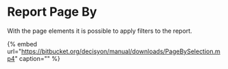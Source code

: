 # Report Page By

With the page elements it is possible to apply filters to the report.

{% embed url="https://bitbucket.org/decisyon/manual/downloads/PageBySelection.mp4" caption="" %}

